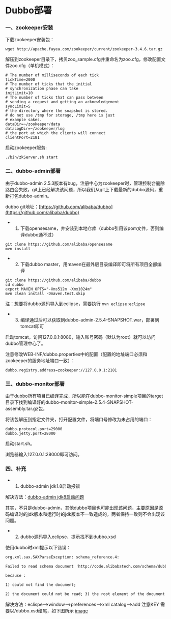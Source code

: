 Dubbo部署
=========

### 一、zookeeper安装

下载zookeeper安装包：
```shell
wget http://apache.fayea.com/zookeeper/current/zookeeper-3.4.6.tar.gz
```

解压到zookeeper目录下，拷贝zoo_sample.cfg并重命名为zoo.cfg，修改配置文件zoo.cfg（单机模式）：
```properties
# The number of milliseconds of each tick
tickTime=2000
# The number of ticks that the initial 
# synchronization phase can take
initLimit=10
# The number of ticks that can pass between 
# sending a request and getting an acknowledgement
syncLimit=5
# the directory where the snapshot is stored.
# do not use /tmp for storage, /tmp here is just 
# example sakes.
dataDir=~/zookeeper/data
dataLogDir=~/zookeeper/log
# the port at which the clients will connect
clientPort=2181
```
启动zookeeper服务:
```shell
./bin/zkServer.sh start
```

### 二、dubbo-admin部署

由于dubbo-admin 2.5.3版本有bug，注册中心为zookeeper时，管理控制台删除路由会失败，git上已经解决该问题，所以我们从git上下载最新的dubbo源码，重新打包dubbo-admin。

dubbo git地址：[https://github.com/alibaba/dubbo](https://github.com/alibaba/dubbo)

* 1. 下载opensesame，并安装到本地仓库（dubbo引用该pom文件，否则编译dubbo通不过）

```shell
git clone https://github.com/alibaba/opensesame
mvn install
```

* 2. 下载dubbo master，用maven在最外层目录编译即可将所有项目全部编译

```shell
git clone https://github.com/alibaba/dubbo
cd dubbo
export MAVEN_OPTS="-Xms512m -Xmx1024m"
mvn clean install -Dmaven.test.skip
```
注：想要将dubbo源码导入到eclipse，需要执行 `mvn eclipse:eclipse`

* 3. 编译通过后可以获取到dubbo-admin-2.5.4-SNAPSHOT.war，部署到tomcat即可

启动tomcat，访问127.0.0.1:8080，输入账号密码（默认为root）就可以访问dubbo管理中心了。

注意修改WEB-INF/dubbo.properties中的配置（配置的地址端口必须和zookeeper的服务地址端口一致）：
```properties
dubbo.registry.address=zookeeper://127.0.0.1:2181
```

### 三、dubbo-monitor部署

由于dubbo所有项目已编译完成，所以能在dubbo-monitor-simple项目的target目录下找到编译好的dubbo-monitor-simple-2.5.4-SNAPSHOT-assembly.tar.gz包，

将该包解压到指定文件夹，打开配置文件，将端口号修改为未占用的端口：
```properties
dubbo.protocol.port=29000
dubbo.jetty.port=28000
```
启动start.sh。

浏览器输入127.0.0.1:28000即可访问。

### 四、补充

* 1. dubbo-admin jdk1.8启动报错

解决方法：[dubbo-admin jdk8启动问题](https://github.com/alibaba/dubbo/issues/50)

其实，不只是dubbo-admin，其他dubbo项目也可能出现该问题，主要原因是源码编译时的jdk版本和运行时的jdk版本不一致造成的，两者保持一致则不会出现该问题。

* 2. dubbo源码导入eclipse，提示找不到dubbo.xsd

使用dubbo时xml提示以下错误：
```xml
org.xml.sax.SAXParseException: schema_reference.4:

Failed to read schema document 'http://code.alibabatech.com/schema/dubbo/dubbo.xsd', 

because :

1) could not find the document;

2) the document could not be read; 3) the root element of the document is not <xsd:schema>.
```
解决方法：eclispe-->window-->preferences-->xml catalog-->add 注意KEY 需要以/dubbo.xsd结尾，如下图所示
[image](http://images.cnitblog.com/blog2015/486074/201503/261712399426711.jpg)
